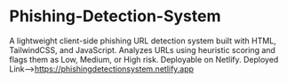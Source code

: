 # Phishing-Detection-System
A lightweight client-side phishing URL detection system built with HTML, TailwindCSS, and JavaScript. Analyzes URLs using heuristic scoring and flags them as Low, Medium, or High risk. Deployable on Netlify.
Deployed Link-->https://phishingdetectionsystem.netlify.app

